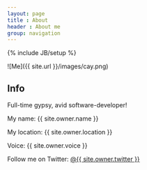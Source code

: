 ```yaml
---
layout: page
title : About
header : About me
group: navigation
---
```

{% include JB/setup %}

![Me]({{ site.url }}/images/cay.png)

## Info

Full-time gypsy, avid software-developer!

My name: {{ site.owner.name }}

My location: {{ site.owner.location }}

Voice: {{ site.owner.voice }}

Follow me on Twitter: [@{{ site.owner.twitter }}](https://twitter.com/manuelgerstner)
    